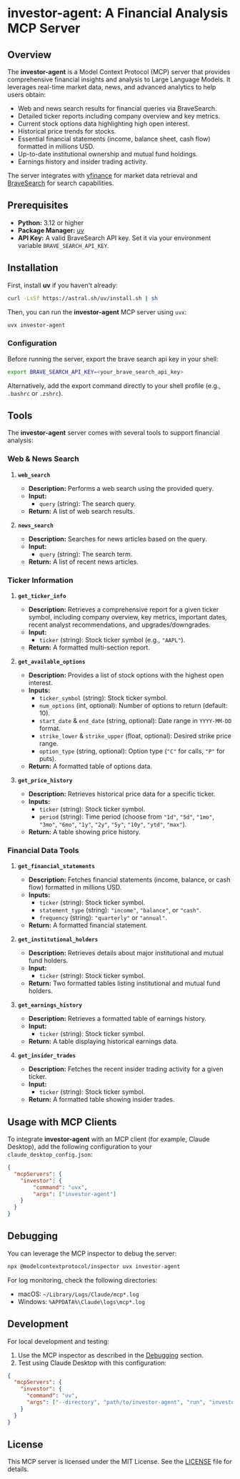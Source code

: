 # investor-agent: A Financial Analysis MCP Server

## Overview

The **investor-agent** is a Model Context Protocol (MCP) server that provides comprehensive financial insights and analysis to Large Language Models. It leverages real-time market data, news, and advanced analytics to help users obtain:

- Web and news search results for financial queries via BraveSearch.
- Detailed ticker reports including company overview and key metrics.
- Current stock options data highlighting high open interest.
- Historical price trends for stocks.
- Essential financial statements (income, balance sheet, cash flow) formatted in millions USD.
- Up-to-date institutional ownership and mutual fund holdings.
- Earnings history and insider trading activity.

The server integrates with [yfinance](https://pypi.org/project/yfinance/) for market data retrieval and [BraveSearch](https://pypi.org/project/brave-search-python-client/) for search capabilities.

## Prerequisites

- **Python:** 3.12 or higher
- **Package Manager:** [uv](https://docs.astral.sh/uv/)
- **API Key:** A valid BraveSearch API key. Set it via your environment variable `BRAVE_SEARCH_API_KEY`.

## Installation

First, install **uv** if you haven't already:

```bash
curl -LsSf https://astral.sh/uv/install.sh | sh
```

Then, you can run the **investor-agent** MCP server using `uvx`:

```bash
uvx investor-agent
```

### Configuration

Before running the server, export the brave search api key in your shell:

```bash
export BRAVE_SEARCH_API_KEY=<your_brave_search_api_key>
```

Alternatively, add the export command directly to your shell profile (e.g., `.bashrc` or `.zshrc`).

## Tools

The **investor-agent** server comes with several tools to support financial analysis:

### Web & News Search

1. **`web_search`**
   - **Description:** Performs a web search using the provided query.
   - **Input:**
     - `query` (string): The search query.
   - **Return:** A list of web search results.

2. **`news_search`**
   - **Description:** Searches for news articles based on the query.
   - **Input:**
     - `query` (string): The search term.
   - **Return:** A list of recent news articles.

### Ticker Information

1. **`get_ticker_info`**
   - **Description:** Retrieves a comprehensive report for a given ticker symbol, including company overview, key metrics, important dates, recent analyst recommendations, and upgrades/downgrades.
   - **Input:**
     - `ticker` (string): Stock ticker symbol (e.g., `"AAPL"`).
   - **Return:** A formatted multi-section report.

2. **`get_available_options`**
   - **Description:** Provides a list of stock options with the highest open interest.
   - **Inputs:**
     - `ticker_symbol` (string): Stock ticker symbol.
     - `num_options` (int, optional): Number of options to return (default: 10).
     - `start_date` & `end_date` (string, optional): Date range in `YYYY-MM-DD` format.
     - `strike_lower` & `strike_upper` (float, optional): Desired strike price range.
     - `option_type` (string, optional): Option type (`"C"` for calls, `"P"` for puts).
   - **Return:** A formatted table of options data.

3. **`get_price_history`**
   - **Description:** Retrieves historical price data for a specific ticker.
   - **Inputs:**
     - `ticker` (string): Stock ticker symbol.
     - `period` (string): Time period (choose from `"1d"`, `"5d"`, `"1mo"`, `"3mo"`, `"6mo"`, `"1y"`, `"2y"`, `"5y"`, `"10y"`, `"ytd"`, `"max"`).
   - **Return:** A table showing price history.

### Financial Data Tools

1. **`get_financial_statements`**
   - **Description:** Fetches financial statements (income, balance, or cash flow) formatted in millions USD.
   - **Inputs:**
     - `ticker` (string): Stock ticker symbol.
     - `statement_type` (string): `"income"`, `"balance"`, or `"cash"`.
     - `frequency` (string): `"quarterly"` or `"annual"`.
   - **Return:** A formatted financial statement.

2. **`get_institutional_holders`**
   - **Description:** Retrieves details about major institutional and mutual fund holders.
   - **Input:**
     - `ticker` (string): Stock ticker symbol.
   - **Return:** Two formatted tables listing institutional and mutual fund holders.

3. **`get_earnings_history`**
   - **Description:** Retrieves a formatted table of earnings history.
   - **Input:**
     - `ticker` (string): Stock ticker symbol.
   - **Return:** A table displaying historical earnings data.

4. **`get_insider_trades`**
   - **Description:** Fetches the recent insider trading activity for a given ticker.
   - **Input:**
     - `ticker` (string): Stock ticker symbol.
   - **Return:** A formatted table showing insider trades.

## Usage with MCP Clients

To integrate **investor-agent** with an MCP client (for example, Claude Desktop), add the following configuration to your `claude_desktop_config.json`:

```json
{
  "mcpServers": {
    "investor": {
        "command": "uvx",
        "args": ["investor-agent"]
    }
  }
}
```

## Debugging

You can leverage the MCP inspector to debug the server:

```bash
npx @modelcontextprotocol/inspector uvx investor-agent
```

For log monitoring, check the following directories:

- macOS: `~/Library/Logs/Claude/mcp*.log`
- Windows: `%APPDATA%\Claude\logs\mcp*.log`

## Development

For local development and testing:

1. Use the MCP inspector as described in the [Debugging](#debugging) section.
2. Test using Claude Desktop with this configuration:

```json
{
  "mcpServers": {
    "investor": {
      "command": "uv",
      "args": ["--directory", "path/to/investor-agent", "run", "investor-agent"]
    }
  }
}
```

## License

This MCP server is licensed under the MIT License. See the [LICENSE](LICENSE) file for details.
